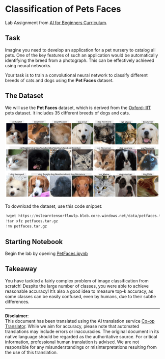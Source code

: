<!--
CO_OP_TRANSLATOR_METADATA:
{
  "original_hash": "f3d2cee9cb3c52160419e560c57a690e",
  "translation_date": "2025-08-31T17:36:39+00:00",
  "source_file": "lessons/4-ComputerVision/07-ConvNets/lab/README.md",
  "language_code": "en"
}
-->
# Classification of Pets Faces

Lab Assignment from [AI for Beginners Curriculum](https://github.com/microsoft/ai-for-beginners).

## Task

Imagine you need to develop an application for a pet nursery to catalog all pets. One of the key features of such an application would be automatically identifying the breed from a photograph. This can be effectively achieved using neural networks.

Your task is to train a convolutional neural network to classify different breeds of cats and dogs using the **Pet Faces** dataset.

## The Dataset

We will use the **Pet Faces** dataset, which is derived from the [Oxford-IIIT](https://www.robots.ox.ac.uk/~vgg/data/pets/) pets dataset. It includes 35 different breeds of dogs and cats.

![Dataset we will deal with](../../../../../../translated_images/data.50b2a9d5484bdbf0f52f5765b381cec9efe2bd296a98f007f90bedb6ac67f2a8.en.png)

To download the dataset, use this code snippet:

```python
!wget https://mslearntensorflowlp.blob.core.windows.net/data/petfaces.tar.gz
!tar xfz petfaces.tar.gz
!rm petfaces.tar.gz
```

## Starting Notebook

Begin the lab by opening [PetFaces.ipynb](PetFaces.ipynb)

## Takeaway

You have tackled a fairly complex problem of image classification from scratch! Despite the large number of classes, you were able to achieve reasonable accuracy! It’s also a good idea to measure top-k accuracy, as some classes can be easily confused, even by humans, due to their subtle differences.

---

**Disclaimer**:  
This document has been translated using the AI translation service [Co-op Translator](https://github.com/Azure/co-op-translator). While we aim for accuracy, please note that automated translations may include errors or inaccuracies. The original document in its native language should be regarded as the authoritative source. For critical information, professional human translation is advised. We are not responsible for any misunderstandings or misinterpretations resulting from the use of this translation.